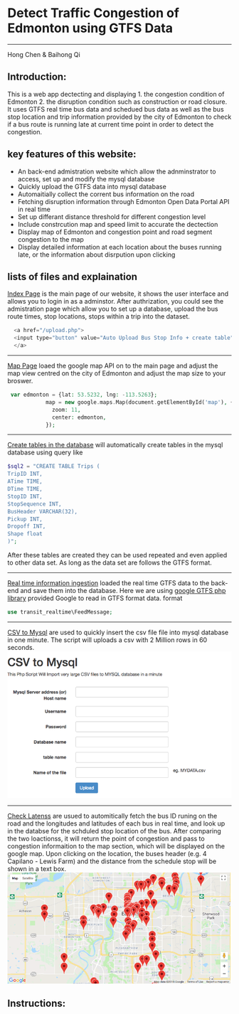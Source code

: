 # Detect Traffic Congestion of Edmonton using GTFS Data
***
Hong Chen & Baihong Qi

## Introduction:
This is a web app dectecting and displaying 1. the congestion condition of Edmonton 2. the disruption condition such as construction or road closure. It uses GTFS real time bus 
data and schedued bus data as well as the bus stop location and trip information provided by the city of Edmonton to check if a bus route is running late at current time point in order to detect the congestion. 

## key features of this website:
* An back-end admistration website which allow the adnminstrator to access, set up and modify the mysql database
* Quickly upload the GTFS data into mysql database
* Automaitially collect the corrent bus information on the road
* Fetching disruption information through Edmonton Open Data Portal API in real time
* Set up differant distance threshold for different congestion level
* Include constrcution map and speed limit to accurate the dectection
* Display map of Edmonton and congestion point and road segment congestion to the map
* Display detailed information at each location about the buses running late, or the information about disrpution upon clicking


## lists of files and explaination
[Index Page](https://github.com/BaihongQi/RealTime-Traffic/blob/master/index.php) is the main page of our 
website, it shows the user interface and allows you to login in as a adminstor. After authrization, you could
see the admistration page which allow you to set up a database, upload the bus route times, stop locations, stops within a trip into the dataset. 

```php
  <a href="/upload.php">
  <input type="button" value="Auto Upload Bus Stop Info + create table" />
  </a>
```
***
[Map Page](https://github.com/BaihongQi/RealTime-Traffic/blob/master/map.php) loaed the google map API on to the main page
and adjust the map view centred on the city of Edmonton and adjust the map size to your broswer.
```php
 var edmonton = {lat: 53.5232, lng: -113.5263};
            map = new google.maps.Map(document.getElementById('map'), {
              zoom: 11,
              center: edmonton,
            });

```

***
[Create tables in the database](https://github.com/BaihongQi/RealTime-Traffic/blob/master/upload.php) will automatically create tables in 
the mysql database using query like
```php
$sql2 = "CREATE TABLE Trips (
TripID INT,
ATime TIME,
DTime TIME,
StopID INT,
StopSequence INT,
BusHeader VARCHAR(32),
Pickup INT,
Dropoff INT,
Shape float
)";
```
After these tables are created they can be used repeated and even applied to other data set. As long as the data set are 
follows the GTFS format.

***
[Real time information ingestion](https://github.com/BaihongQi/RealTime-Traffic/blob/master/pb.php) loaded the real time
GTFS data to the back-end and save them into the database. Here we are using [google GTFS php library](https://github.com/google/gtfs-realtime-bindings-php) provided Google to read in GTFS format data.
format 
```php
use transit_realtime\FeedMessage;
```
***
[CSV to Mysql](https://github.com/BaihongQi/RealTime-Traffic/blob/master/csv2sql.php) are used to quickly insert the csv file
file into mysql database in one minute. The script will uploads a csv with 2 Million rows in 60 seconds.
![alt text](https://github.com/BaihongQi/RealTime-Traffic/blob/master/Screen%20Shot%202018-05-01%20at%2012.06.09%20AM.png)


***
[Check Latenss](https://github.com/BaihongQi/RealTime-Traffic/blob/master/check_lateness.php) are usued to automitically fetch the bus ID runing on the road and the longitudes and latitudes of each bus in real time, and look up in the databse for the schduled stop location of the bus. After comparing the two loactionss, it
will return the point of congestion and pass to congestion informaition to the map section, which will be displayed on the google map. Upon clicking on the location, the buses header (e.g. 4 Capilano - Lewis Farm) and the distance from the schedule stop will be shown in a text box.
![alt text](https://github.com/BaihongQi/RealTime-Traffic/blob/master/Screen%20Shot%202018-05-01%20at%2012.30.04%20AM.png)

## Instructions:


